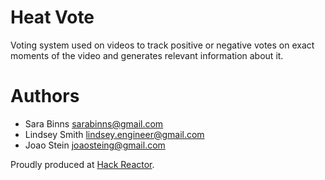 # Heat Vote

Voting system used on videos to track positive or negative votes on exact moments of the video and generates relevant information about it.

# Authors

- Sara Binns <sarabinns@gmail.com>
- Lindsey Smith <lindsey.engineer@gmail.com>
- Joao Stein <joaosteing@gmail.com>

Proudly produced at [Hack Reactor](http://www.hackreactor.com).